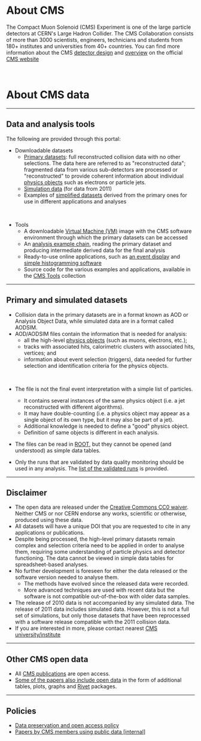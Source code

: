 
# About CMS

The Compact Muon Solenoid (CMS) Experiment is one of the large particle detectors at CERN's Large Hadron Collider. The CMS Collaboration consists of more than 3000 scientists, engineers, technicians and students from 180+ institutes and universities from 40+ countries. You can find more information about the CMS [detector design](http://cms.web.cern.ch/news/cms-detector-design) and [overview](http://cms.web.cern.ch/news/detector-overview) on the official [CMS website](http://cern.ch/cms)

<br>

# About CMS data

---

## Data and analysis tools

The following are provided through this portal:

* Downloadable datasets
    * [Primary datasets](/collection/CMS-Primary-Datasets): full reconstructed collision data with no other selections. The data here are referred to as "reconstructed data"; fragmented data from various sub-detectors are processed or "reconstructed" to provide coherent information about individual [physics objects](/about/CMS-Physics-Objects) such as electrons or particle jets.
    * [Simulation data](/collection/CMS-Simulated-Datasets) (for data from 2011)
    * Examples of [simplified datasets](/collection/CMS-Derived-Datasets) derived from the primary ones for use in different applications and analyses

<br>

* Tools
    * A downloadable [Virtual Machine (VM)](/VM/CMS) image with the CMS software environment through which the primary datasets can be accessed
    * An [analysis example chain](/getting-started/CMS), reading the primary dataset and producing intermediate derived data for the final analysis
    * Ready-to-use online applications, such as [an event display](/visualise/events/CMS) and [simple histogramming software](/visualise/histograms/CMS)
    * Source code for the various examples and applications, available in the [CMS Tools](/search?cc=CMS-Tools) collection

---

## Primary and simulated datasets

* Collision data in the primary datasets are in a format known as AOD or Analysis Object Data, while simulated data are in a format called AODSIM.
* AOD/AODSIM files contain the information that is needed for analysis:
    * all the high-level [physics objects](/about/CMS-Physics-Objects) (such as muons, electrons, etc.);
    * tracks with associated hits, calorimetric clusters with associated hits, vertices; and
    * information about event selection (triggers), data needed for further selection and identification criteria for the physics objects.

<br>

* The file is not the final event interpretation with a simple list of particles.
    * It contains several instances of the same physics object (i.e. a jet reconstructed with different algorithms).
    * It may have double-counting (i.e. a physics object may appear as a single object of its own type, but it may also be part of a jet).
    * Additional knowledge is needed to define a "good" physics object.
    * Definition of same objects is different in each analysis.

* The files can be read in [ROOT](http://root.cern.ch/), but they cannot be opened (and understood) as simple data tables.
* Only the runs that are validated by data quality monitoring should be used in any analysis. The [list of the validated runs](/collection/CMS-Validation-Utilities) is provided.

---

## Disclaimer

* The open data are released under the [Creative Commons CC0 waiver](http://creativecommons.org/publicdomain/zero/1.0/). Neither CMS or nor CERN endorse any works, scientific or otherwise, produced using these data.
* All datasets will have a unique DOI that you are requested to cite in any applications or publications.</li>
* Despite being processed, the high-level primary datasets remain complex and selection criteria need to be applied in order to analyse them, requiring some understanding of particle physics and detector functioning. The data cannot be viewed in simple data tables for spreadsheet-based analyses.
* No further development is foreseen for either the data released or the software version needed to analyse them.
    * The methods have evolved since the released data were recorded.</li>
    * More advanced techniques are used with recent data but the software is not compatible out-of-the-box with older data samples.
* The release of 2010 data is not accompanied by any simulated data. The release of 2011 data includes simulated data. However, this is not a full set of simulations, but only those datasets that have been reprocessed with a software release compatible with the 2011 collision data.</li>
* If you are interested in more, please contact nearest [CMS university/institute](http://cms.web.cern.ch/content/cms-collaboration)

---

## Other CMS open data

* All [CMS publications](http://cds.cern.ch/collection/CMS?ln=en) are open access.
* [Some of the papers also include open data](https://inspirehep.net/search?p=collaboration%3A%27CMS%27+and+520__9%3Ahepdata) in the form of additional tables, plots, graphs and [Rivet]("https://rivet.hepforge.org/) packages.

---

## Policies

* [Data preservation and open access policy](https://cms-docdb.cern.ch/cgi-bin/PublicDocDB/ShowDocument?docid=6032)
* [Papers by CMS members using public data [internal]](https://cms-docdb.cern.ch/cgi-bin/DocDB/ShowDocument?docid=12242)
